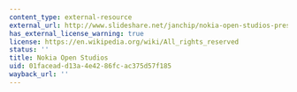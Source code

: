 ```yaml
---
content_type: external-resource
external_url: http://www.slideshare.net/janchip/nokia-open-studios-presentation
has_external_license_warning: true
license: https://en.wikipedia.org/wiki/All_rights_reserved
status: ''
title: Nokia Open Studios
uid: 01facead-d13a-4e42-86fc-ac375d57f185
wayback_url: ''
---
```

